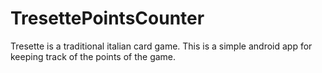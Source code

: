 # TresettePointsCounter

Tresette is a traditional italian card game. This is a simple android app for keeping track of the points of the game.
